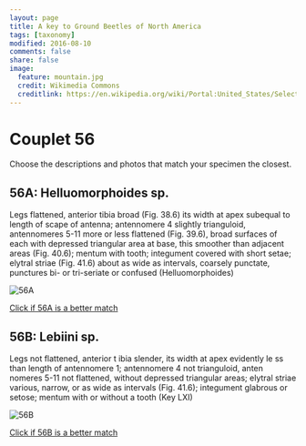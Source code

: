 ```yaml
---
layout: page
title: A key to Ground Beetles of North America
tags: [taxonomy]
modified: 2016-08-10
comments: false
share: false
image:
  feature: mountain.jpg
  credit: Wikimedia Commons
  creditlink: https://en.wikipedia.org/wiki/Portal:United_States/Selected_panorama#/media/File:Mount_Ellinor,_Mount_Washington_Panorama.jpg
---
```


# Couplet 56


Choose the descriptions and photos that match your specimen the closest. 

## 56A: Helluomorphoides sp. 

Legs flattened, anterior tibia broad (Fig. 38.6) its width at apex subequal to length of scape of antenna; antennomere 4 slightly trianguloid, antennomeres 5-11 more or less flattened (Fig. 39.6), broad surfaces of each with depressed triangular area at base, this smoother than adjacent areas (Fig. 40.6); mentum with tooth; integument covered with short setae; elytral striae (Fig. 41.6) about as wide as intervals, coarsely punctate, punctures bi- or tri-seriate or confused (Helluomorphoides)

![56A](//klevan.github.io/images/keyfigs/Key1_56_56A.png)

[Click if 56A is a better match](https://en.wikipedia.org/wiki/Helluomorphoides)


## 56B: Lebiini sp. 

Legs not flattened, anterior t ibia slender, its width at apex evidently le ss than length of antennomere 1; antennomere 4 not trianguloid, anten nomeres 5-11 not flattened, without depressed triangular areas; elytral striae various, narrow, or as wide as intervals (Fig. 41.6); integument glabrous or setose; mentum with or without a tooth (Key LXI)

![56B](//klevan.github.io/images/keyfigs/Key1_56_56B.png)

[Click if 56B is a better match](https://en.wikipedia.org/wiki/Lebiini)

